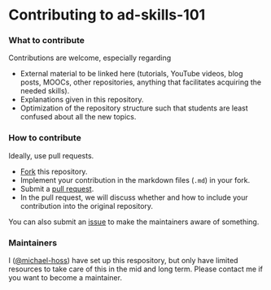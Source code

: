 # Contributing to ad-skills-101

### What to contribute

Contributions are welcome, especially regarding
- External material to be linked here (tutorials, YouTube videos, blog posts, MOOCs, other repositories, anything that facilitates acquiring the needed skills).
- Explanations given in this repository.
- Optimization of the repository structure such that students are least confused about all the new topics.


### How to contribute

Ideally, use pull requests.
- [Fork](https://docs.github.com/en/github/getting-started-with-github/fork-a-repo) this repository.
- Implement your contribution in the markdown files (`.md`) in your fork.
- Submit a [pull request](https://docs.github.com/en/github/collaborating-with-issues-and-pull-requests/creating-a-pull-request).
- In the pull request, we will discuss whether and how to include your contribution into the original repository.

You can also submit an [issue](https://github.com/michael-hoss/ad-skills-101/issues) to make the maintainers aware of something.


### Maintainers

I ([@michael-hoss](https://github.com/michael-hoss)) have set up this respository, but only have limited resources to take care of this in the mid and long term. Please contact me if you want to become a maintainer.

